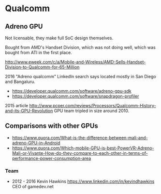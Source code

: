 # Qualcomm

## Adreno GPU

Not licensable, they make full SoC design themselves.

Bought from AMD's Handset Division, which was not doing well, which was bought from ATI in the first place.

<http://www.eweek.com/c/a/Mobile-and-Wireless/AMD-Sells-Handset-Division-to-Qualcomm-for-65-Million>

2016 "Adreno qualcomm" LinkedIn search says located mostly in San Diego and Bangaluru.

- <https://developer.qualcomm.com/software/adreno-gpu-sdk>
- <https://developer.qualcomm.com/software/snapdragon-profiler>

2015 article <http://www.pcper.com/reviews/Processors/Qualcomm-History-and-its-GPU-Revolution> GPU team tripled in size around 2010.

## Comparisons with other GPUs

- <https://www.quora.com/What-is-the-difference-between-mali-and-adreno-GPU-in-Android>
- <https://www.quora.com/Which-mobile-GPU-is-best-PowerVR-Adreno-Mali-or-Vivante-How-do-they-compare-to-each-other-in-terms-of-performance-power-consumption-area>

### Team

- 2012 - 2016 Kevin Hawkins https://www.linkedin.com/in/kevindhawkins CEO of gamedev.net
